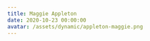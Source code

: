 ```yaml
---
title: Maggie Appleton
date: 2020-10-23 00:00:00
avatar: /assets/dynamic/appleton-maggie.png
---
```

